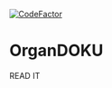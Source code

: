[![CodeFactor](https://www.codefactor.io/repository/github/melihsen054/organdoku/badge)](https://www.codefactor.io/repository/github/melihsen054/organdoku)
# OrganDOKU

READ IT
